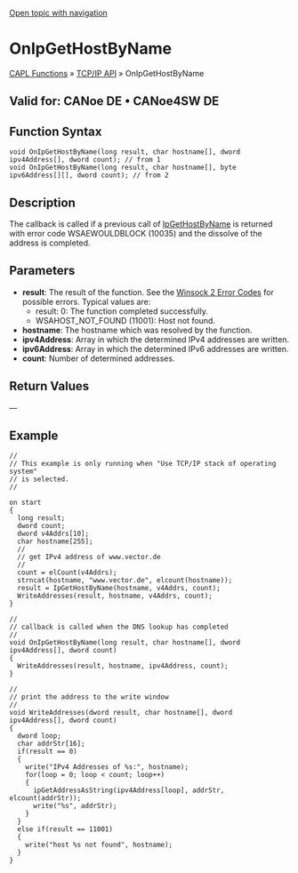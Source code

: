 [Open topic with navigation](../../../../../CANoeDEFamily.htm#Topics/CAPLFunctions/TCPIPAPI/EventProcedures/CAPLfunctionTCPIPOnIpGetHostByName.md)

# OnIpGetHostByName

[CAPL Functions](../../CAPLfunctions.md) » [TCP/IP API](../CAPLfunctionsTCPIPOverview.md) » OnIpGetHostByName

## Valid for: CANoe DE • CANoe4SW DE

## Function Syntax

```plaintext
void OnIpGetHostByName(long result, char hostname[], dword ipv4Address[], dword count); // from 1
void OnIpGetHostByName(long result, char hostname[], byte ipv6Address[][], dword count); // from 2
```

## Description

The callback is called if a previous call of [IpGetHostByName](../Functions/CAPLfunctionIpGetHostByName.md) is returned with error code WSAEWOULDBLOCK (10035) and the dissolve of the address is completed.

## Parameters

- **result**: The result of the function. See the [Winsock 2 Error Codes](../CAPLfunctionsTCPIPWinsock2ErrorCodes.md) for possible errors. Typical values are:
  - result: 0: The function completed successfully.
  - WSAHOST_NOT_FOUND (11001): Host not found.
- **hostname**: The hostname which was resolved by the function.
- **ipv4Address**: Array in which the determined IPv4 addresses are written.
- **ipv6Address**: Array in which the determined IPv6 addresses are written.
- **count**: Number of determined addresses.

## Return Values

—

## Example

```plaintext
//
// This example is only running when "Use TCP/IP stack of operating system"
// is selected.
//

on start
{
  long result;
  dword count;
  dword v4Addrs[10];
  char hostname[255];
  //
  // get IPv4 address of www.vector.de
  //
  count = elCount(v4Addrs);
  strncat(hostname, "www.vector.de", elcount(hostname));
  result = IpGetHostByName(hostname, v4Addrs, count);
  WriteAddresses(result, hostname, v4Addrs, count);
}

//
// callback is called when the DNS lookup has completed
//
void OnIpGetHostByName(long result, char hostname[], dword ipv4Address[], dword count)
{
  WriteAddresses(result, hostname, ipv4Address, count);
}

//
// print the address to the write window
//
void WriteAddresses(dword result, char hostname[], dword ipv4Address[], dword count)
{
  dword loop;
  char addrStr[16];
  if(result == 0)
  {
    write("IPv4 Addresses of %s:", hostname);
    for(loop = 0; loop < count; loop++)
    {
      ipGetAddressAsString(ipv4Address[loop], addrStr, elcount(addrStr));
      write("%s", addrStr);
    }
  }
  else if(result == 11001)
  {
    write("host %s not found", hostname);
  }
}
```

